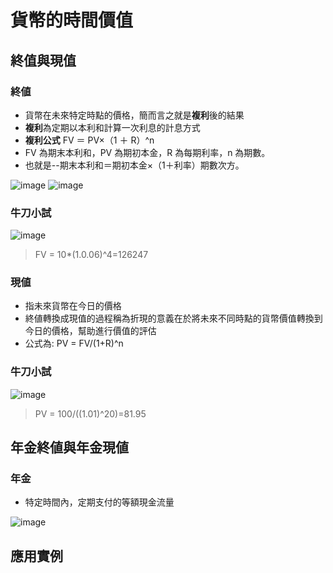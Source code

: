 # 貨幣的時間價值 
## 終值與現值
### 終値
* 貨幣在未來特定時點的價格，簡而言之就是**複利**後的結果
* **複利**為定期以本利和計算一次利息的計息方式
* **複利公式** FV ＝ PV×（1 ＋ R）^n
* FV 為期末本利和，PV 為期初本金，R 為每期利率，n 為期數。
* 也就是--期末本利和＝期初本金×（1＋利率）期數次方。

![image](https://user-images.githubusercontent.com/62127656/155071981-4f3d7e4e-208d-47c7-99a7-bc6845d52835.png)
![image](https://user-images.githubusercontent.com/62127656/155072077-35a3a156-5d0d-45ce-a207-1143f29323d9.png)

### 牛刀小試
![image](https://user-images.githubusercontent.com/62127656/155071173-ae52a35f-e43b-465b-b6ee-f1d9f7a9bcfa.png)
>FV = 10*(1.0.06)^4=126247
### 現値
* 指未來貨幣在今日的價格
* 終値轉換成現值的過程稱為折現的意義在於將未來不同時點的貨幣價值轉換到今日的價格，幫助進行價值的評估
* 公式為: PV = FV/(1+R)^n
### 牛刀小試
![image](https://user-images.githubusercontent.com/62127656/155073121-0dd01d65-82ad-4edb-b3dc-e0dd6cecdf44.png)
>PV = 100/((1.01)^20)=81.95
## 年金終値與年金現値
### 年金
* 特定時間內，定期支付的等額現金流量

![image](https://user-images.githubusercontent.com/62127656/155074426-f88a2c77-3681-42e6-8336-b32b753b6943.png)


## 應用實例
